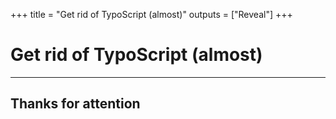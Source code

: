 +++
title = "Get rid of TypoScript (almost)"
outputs = ["Reveal"]
+++

# Get rid of TypoScript (almost)

---

## Thanks for attention
